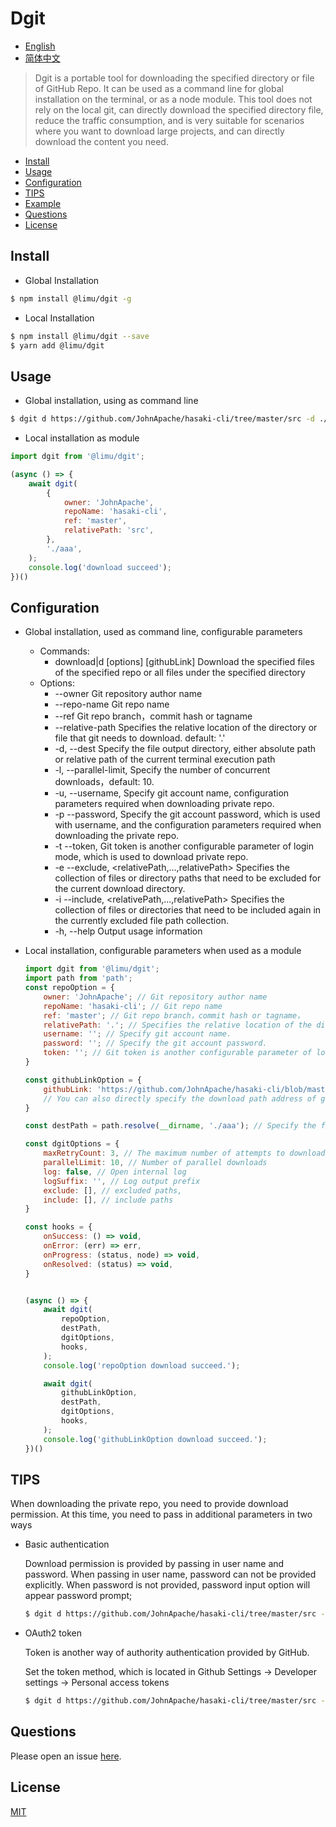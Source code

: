 # Dgit

<!-- [![NPM version][npm-image]][npm-url]
[![build status][travis-image]][travis-url]
[![Test coverage][codecov-image]][codecov-url]
[![Known Vulnerabilities][snyk-image]][snyk-url]
[![npm download][download-image]][download-url]

[npm-image]: https://img.shields.io/npm/v/:packageName.svg?style=flat-square
[npm-url]: https://npmjs.org/package/:packageName
[travis-image]: https://www.travis-ci.org/JohnApache/:packageName.svg
[travis-url]: https://travis-ci.org/JohnApache/:packageName
[codecov-image]: https://codecov.io/gh/JohnApache/:packageName/branch/master/graph/badge.svg
[codecov-url]: https://codecov.io/gh/JohnApache/:packageName
[snyk-image]: https://snyk.io/test/github/JohnApache/:packageName/badge.svg?targetFile=package.json
[snyk-url]: https://snyk.io/test/github/JohnApache/:packageName?targetFile=package.json
[download-image]: https://img.shields.io/npm/dm/:packageName.svg?style=flat-square
[download-url]: https://npmjs.org/package/:packageName -->

- [English](README.en_US.md)
- [简体中文](README.md)

> Dgit is a portable tool for downloading the specified directory or file of GitHub Repo. It can be used as a command line for global installation on the terminal, or as a node module. This tool does not rely on the local git, can directly download the specified directory file, reduce the traffic consumption, and is very suitable for scenarios where you want to download large projects, and can directly download the content you need.

- [Install](#install)
- [Usage](#usage)
- [Configuration](#configuration)
- [TIPS](#tips)
- [Example](#example)
- [Questions](#questions)
- [License](#license)

## Install
+ Global Installation
```bash
$ npm install @limu/dgit -g
```
+ Local Installation
```bash
$ npm install @limu/dgit --save
$ yarn add @limu/dgit
```

## Usage
+ Global installation, using as command line
```bash
$ dgit d https://github.com/JohnApache/hasaki-cli/tree/master/src -d ./abc
```

+ Local installation as module
```js
import dgit from '@limu/dgit';

(async () => {
    await dgit(
        {
            owner: 'JohnApache',
            repoName: 'hasaki-cli',
            ref: 'master',
            relativePath: 'src',
        },
        './aaa',
    );
    console.log('download succeed');
})()
```


## Configuration
+ Global installation, used as command line, configurable parameters
     - Commands:
        * download|d [options] [githubLink]  Download the specified files of the specified repo or all files under the specified directory
    - Options:
        * --owner <ownerName>             Git repository author name
        * --repo-name <repoName>          Git repo name
        * --ref <refName>                 Git repo branch，commit hash or tagname
        * --relative-path <relativePath>  Specifies the relative location of the directory or file that git needs to download. default: '.'
        * -d, --dest <destPath>           Specify the file output directory, either absolute path or relative path of the current terminal execution path
        * -l, --parallel-limit, <number>  Specify the number of concurrent downloads，default: 10.
        * -u, --username, <username>      Specify git account name, configuration parameters required when downloading private repo.
        * -p --password, <password>       Specify the git account password, which is used with username, and the configuration parameters required when downloading the private repo.
        * -t --token, <token>             Git token is another configurable parameter of login mode, which is used to download private repo.
        * -e --exclude, <relativePath,...,relativePath>  Specifies the collection of files or directory paths that need to be excluded for the current download directory.
        * -i --include, <relativePath,...,relativePath>  Specifies the collection of files or directories that need to be included again in the currently excluded file path collection.
        * -h, --help                      Output usage information

+ Local installation, configurable parameters when used as a module   
    ```js
    import dgit from '@limu/dgit';
    import path from 'path';
    const repoOption = {
        owner: 'JohnApache'; // Git repository author name
        repoName: 'hasaki-cli'; // Git repo name
        ref: 'master'; // Git repo branch，commit hash or tagname，
        relativePath: '.'; // Specifies the relative location of the directory or file that git needs to download
        username: ''; // Specify git account name.
        password: ''; // Specify the git account password.
        token: ''; // Git token is another configurable parameter of login mode.
    }

    const githubLinkOption = {
        githubLink: 'https://github.com/JohnApache/hasaki-cli/blob/master/PLAN.txt',
        // You can also directly specify the download path address of gitHub
    }

    const destPath = path.resolve(__dirname, './aaa'); // Specify the file output directory

    const dgitOptions = {
        maxRetryCount: 3, // The maximum number of attempts to download again when the download fails due to network problems
        parallelLimit: 10, // Number of parallel downloads
        log: false, // Open internal log
        logSuffix: '', // Log output prefix
        exclude: [], // excluded paths,
        include: [], // include paths
    }

    const hooks = {
        onSuccess: () => void,
        onError: (err) => err,
        onProgress: (status, node) => void,
        onResolved: (status) => void,
    }


    (async () => {
        await dgit(
            repoOption,
            destPath,
            dgitOptions,
            hooks,
        );
        console.log('repoOption download succeed.');

        await dgit(
            githubLinkOption,
            destPath,
            dgitOptions,
            hooks,
        );
        console.log('githubLinkOption download succeed.');
    })()
    ``` 

## TIPS
When downloading the private repo, you need to provide download permission. At this time, you need to pass in additional parameters in two ways
+ Basic authentication 

    Download permission is provided by passing in user name and password. When passing in user name, password can not be provided explicitly. When password is not provided, password input option will appear password prompt;
    ```bash
    $ dgit d https://github.com/JohnApache/hasaki-cli/tree/master/src -d ./abc -u JohnApache
    ```
+ OAuth2 token

    Token is another way of authority authentication provided by GitHub.

    Set the token method, which is located in Github Settings -> Developer settings -> Personal access tokens

    ```bash
    $ dgit d https://github.com/JohnApache/hasaki-cli/tree/master/src -d ./abc -t OAUTH-TOKEN
    ```

## Questions
Please open an issue [here](https://github.com/JohnApache/dgit/issues).

## License

[MIT](LICENSE)
